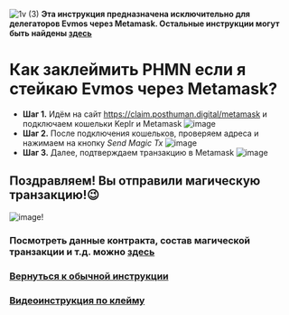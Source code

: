 ![1v (3)](https://user-images.githubusercontent.com/92199696/208287099-4ec6e92b-1156-408e-a119-082023a1f060.png)
 **Эта инструкция предназначена исключительно для делегаторов Evmos через Metamask. Остальные инструкции могут быть найдены [здесь](https://github.com/Validator-POSTHUMAN/PHMN-Claim)**
<br/>
# Как заклеймить PHMN если я стейкаю Evmos через Metamask?
- **Шаг 1.** Идём на сайт https://claim.posthuman.digital/metamask и подключаем кошельки Keplr и Metamask
![image](https://user-images.githubusercontent.com/92199696/208287283-96902346-d5ea-4d1e-bb53-79c5c4d866e5.png) <br/>
- **Шаг 2.** После подключения кошельков, проверяем адреса и нажимаем на кнопку *Send Magic Tx* 
![image](https://user-images.githubusercontent.com/92199696/208287442-bf5aa37d-6fc1-4142-b947-fad449b4f51c.png) <br/> 
- **Шаг 3.** Далее, подтверждаем транзакцию в Metamask
![image](https://user-images.githubusercontent.com/92199696/208287621-6ad947f6-fb10-47fe-87c3-93c22bea5408.png)
## Поздравляем! Вы отправили магическую транзакцию!😉
![image](https://user-images.githubusercontent.com/92199696/208287720-ae6f9cdd-f645-4077-91e4-66600eb9b4e5.png)! 
### Посмотреть данные контракта, состав магической транзакции и т.д. можно [здесь](https://blockscout.evmos.org/address/0xdb41965Dd2ca8214F913809C4429B18b8C50a1b0)
### [Вернуться к обычной инструкции](https://github.com/Validator-POSTHUMAN/PHMN-Claim/blob/main/Ru.md)
### [Видеоинструкция по клейму](https://cyb.ai/ipfs/QmUZo48hnHJ8XohN3rfr9zfdd2EZKKJfWMmJf49styASM6)
